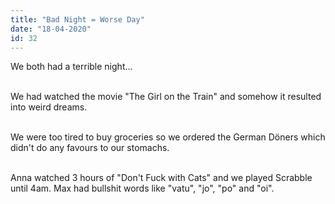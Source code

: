 ```yaml
---
title: "Bad Night = Worse Day"
date: "18-04-2020"
id: 32
---
```

We both had a terrible night...<br><br>

We had watched the movie "The Girl on the Train" and somehow it resulted into weird dreams.<br><br>

We were too tired to buy groceries so we ordered the German Döners which didn't do any favours to our stomachs.<br><br>

Anna watched 3 hours of "Don't Fuck with Cats" and we played Scrabble until 4am. Max had bullshit words like "vatu", "jo", "po" and "oi".

